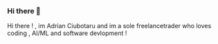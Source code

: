 ### Hi there 👋

Hi there ! , im Adrian Ciubotaru and im a sole freelancetrader who loves coding , AI/ML and software devlopment !


